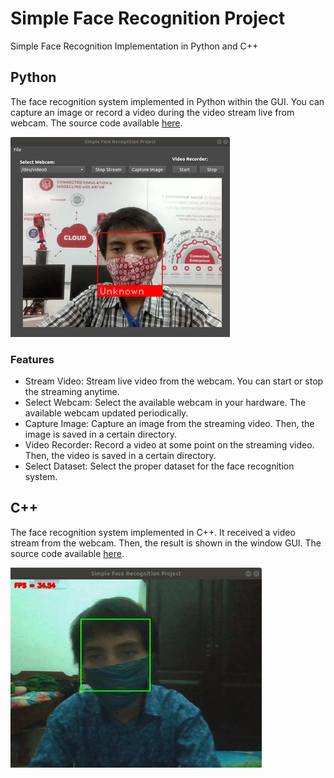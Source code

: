 # Simple Face Recognition Project
Simple Face Recognition Implementation in Python and C++

## Python

The face recognition system implemented in Python within the GUI. You can capture an image or record a video during the video stream live from webcam. The source code available [here](https://github.com/reshalfahsi/simple-face-recognition-project/tree/master/python).

![alt text](python/resources/img/demo.gif)

### Features

* Stream Video: Stream live video from the webcam. You can start or stop the streaming anytime.
* Select Webcam: Select the available webcam in your hardware. The available webcam updated periodically.
* Capture Image: Capture an image from the streaming video. Then, the image is saved in a certain directory.
* Video Recorder: Record a video at some point on the streaming video. Then, the video is saved in a certain directory.
* Select Dataset: Select the proper dataset for the face recognition system.

## C++

The face recognition system implemented in C++. It received a video stream from the webcam. Then, the result is shown in the window GUI. The source code available [here](https://github.com/reshalfahsi/simple-face-recognition-project/tree/master/cpp).

![alt text](cpp/img/demo.gif)
